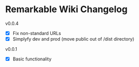 # Remarkable Wiki Changelog

v0.0.4

 - [X] Fix non-standard URLs 
 - [X] Simplyfy dev and prod (move public out of /dist directory)

v0.0.1

 - [X] Basic functionality